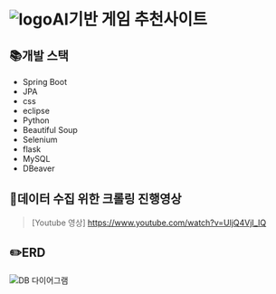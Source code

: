 # ![logo](https://github.com/SeoDongHyeok/RecommendGame/assets/144187210/faf5c606-a6f6-4ac5-956b-d4a19d2ed8db)AI기반 게임 추천사이트

## :books:개발 스택
  * Spring Boot
  * JPA
  * css
  * eclipse
  * Python
  * Beautiful Soup
  * Selenium
  * flask
  * MySQL
  * DBeaver

    
## :floppy_disk:데이터 수집 위한 크롤링 진행영상

> [Youtube 영상]  <https://www.youtube.com/watch?v=UljQ4VjI_IQ>


## ✏️ERD
![DB 다이어그램](https://github.com/SeoDongHyeok/RecommendGame/assets/144187210/d16faefb-35c6-4b89-a9d2-d8e85ce89f0e)
